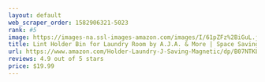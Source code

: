 ```yaml
---
layout: default 
﻿web_scraper_order: 1582906321-5023
rank: #5
image: https://images-na.ssl-images-amazon.com/images/I/61pZFz%2BiGuL.jpg
title: Lint Holder Bin for Laundry Room by A.J.A. & More | Space Saving Waste Bin with Magnetic Strip for…
url: https://www.amazon.com/Holder-Laundry-J-Saving-Magnetic/dp/B07NTKL7ZJ/ref=zg_mw_appliances_5?_encoding=UTF8&psc=1&refRID=M7PB36KB41DN6B2Q64BK
reviews: 4.9 out of 5 stars
price: $19.99 
---
```

